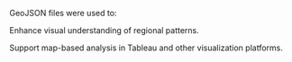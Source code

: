 GeoJSON files were used to:

Enhance visual understanding of regional patterns.

Support map-based analysis in Tableau and other visualization platforms.

